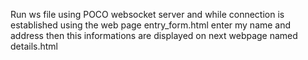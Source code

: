 Run ws file using POCO websocket server and while connection is established using the web page entry_form.html enter my name and address then this informations are displayed on next webpage named details.html
